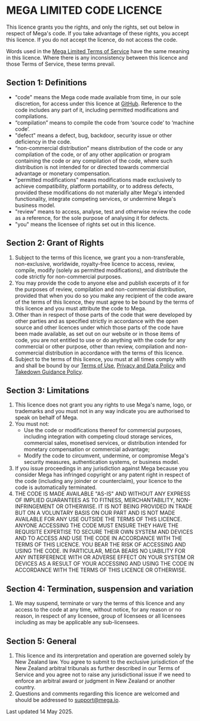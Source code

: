 # MEGA LIMITED CODE LICENCE

This licence grants you the rights, and only the rights, set out below in
respect of Mega's code. If you take advantage of these rights, you accept this
licence. If you do not accept the licence, do not access the code.

Words used in the [Mega Limited Terms of Service](https://mega.io/terms) have the
same meaning in this licence. Where there is any inconsistency between this
licence and those Terms of Service, these terms prevail.

## Section 1: Definitions

- "code" means the Mega code made available from time, in our sole
  discretion, for access under this licence at [GitHub](https://github.com/).
  Reference to the code includes any part of it, including permitted 
  modifications and compilations.
- “compilation” means to compile the code from ‘source code’ to ‘machine code’.
- "defect" means a defect, bug, backdoor, security issue or other deficiency in the code.
- “non-commercial distribution” means distribution of the code or any compilation
  of the code, or of any other application or program containing the code or any
  compilation of the code, where such distribution is not intended for or directed
  towards commercial advantage or monetary compensation.
- "permitted modifications" means modifications made exclusively to achieve 
  compatibility, platform portability, or to address defects, provided these modifications
  do not materially alter Mega's intended functionality, integrate competing services, or
  undermine Mega's business model.
- "review" means to access, analyse, test and otherwise review the
  code as a reference, for the sole purpose of analysing it for defects.
- "you" means the licensee of rights set out in this licence.

## Section 2: Grant of Rights

1. Subject to the terms of this licence, we grant you a non-transferable,
   non-exclusive, worldwide, royalty-free licence to access, review,
   compile, modify (solely as permitted modifications), and distribute 
   the code strictly for non-commercial purposes.
2. You may provide the code to anyone else and publish excerpts of it for the
   purposes of review, compilation and non-commercial distribution, provided
   that when you do so you make any recipient of the code aware of the terms of
   this licence, they must agree to be bound by the terms of this licence and
   you must attribute the code to Mega.
3. Other than in respect of those parts of the code that were developed by other
   parties and as specified strictly in accordance with the open source and
   other licences under which those parts of the code have been made available,
   as set out on our website or in those items of code, you are not entitled to
   use or do anything with the code for any commercial or other purpose, other
   than review, compilation and non-commercial distribution in accordance with
   the terms of this licence.
4. Subject to the terms of this licence, you must at all times comply with and
   shall be bound by our [Terms of Use](https://mega.io/terms),
   [Privacy and Data Policy](https://mega.io/privacy) and [Takedown Guidance Policy](https://mega.io/takedown).

## Section 3: Limitations

1. This licence does not grant you any rights to use Mega's name, logo, or
   trademarks and you must not in any way indicate you are authorised to speak
   on behalf of Mega.
2. You must not:
    - Use the code or modifications thereof for commercial purposes, including integration with competing cloud storage services, commercial sales, monetised services, or distribution intended for monetary compensation or commercial advantage;
    - Modify the code to circumvent, undermine, or compromise Mega's security measures, authentication systems, or business model.
3. If you issue proceedings in any jurisdiction against Mega because you
   consider Mega has infringed copyright or any patent right in respect of the
   code (including any joinder or counterclaim), your licence to the code is
   automatically terminated.
4. THE CODE IS MADE AVAILABLE "AS-IS" AND WITHOUT ANY EXPRESS OF IMPLIED
   GUARANTEES AS TO FITNESS, MERCHANTABILITY, NON-INFRINGEMENT OR OTHERWISE. IT
   IS NOT BEING PROVIDED IN TRADE BUT ON A VOLUNTARY BASIS ON OUR PART AND IS
   NOT MADE AVAILABLE FOR ANY USE OUTSIDE THE TERMS OF THIS LICENCE. ANYONE
   ACCESSING THE CODE MUST ENSURE THEY HAVE THE REQUISITE EXPERTISE TO SECURE
   THEIR OWN SYSTEM AND DEVICES AND TO ACCESS AND USE THE CODE IN ACCORDANCE
   WITH THE TERMS OF THIS LICENCE. YOU BEAR THE RISK OF ACCESSING AND USING THE
   CODE. IN PARTICULAR, MEGA BEARS NO LIABILITY FOR ANY INTERFERENCE WITH OR
   ADVERSE EFFECT ON YOUR SYSTEM OR DEVICES AS A RESULT OF YOUR ACCESSING AND
   USING THE CODE IN ACCORDANCE WITH THE TERMS OF THIS LICENCE OR OTHERWISE.

## Section 4: Termination, suspension and variation

1. We may suspend, terminate or vary the terms of this licence and any access to
   the code at any time, without notice, for any reason or no reason, in respect
   of any licensee, group of licensees or all licensees including as may be
   applicable any sub-licensees.

## Section 5: General

1. This licence and its interpretation and operation are governed solely by New
   Zealand law. You agree to submit to the exclusive jurisdiction of the New
   Zealand arbitral tribunals as further described in our Terms of Service and
   you agree not to raise any jurisdictional issue if we need to enforce an
   arbitral award or judgment in New Zealand or another country.
2. Questions and comments regarding this licence are welcomed and should be
   addressed to support@mega.io.

Last updated 14 May 2025.

